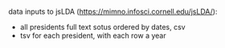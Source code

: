 
data inputs to jsLDA (https://mimno.infosci.cornell.edu/jsLDA/):
- all presidents full text sotus ordered by dates, csv
- tsv for each president, with each row a year
